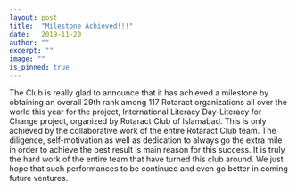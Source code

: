 ```yaml
---
layout: post
title:  "Milestone Achieved!!!"
date:   2019-11-20
author: ""
excerpt: ""
image: ""
is_pinned: true
---
```


The Club is really glad to announce that it has achieved a milestone by
obtaining an overall 29th rank among 117 Rotaract organizations all over the
world this year for the project, International Literacy Day-Literacy for Change project, organized by Rotaract Club of Islamabad. This is only achieved by the collaborative work of the entire Rotaract Club team. The diligence, self-motivation as well as dedication to
always go the extra mile in order to achieve the best result is main reason for
this success. It is truly the hard work of the entire team that have turned this
club around. We just hope that such performances to be continued and even go
better in coming future ventures.